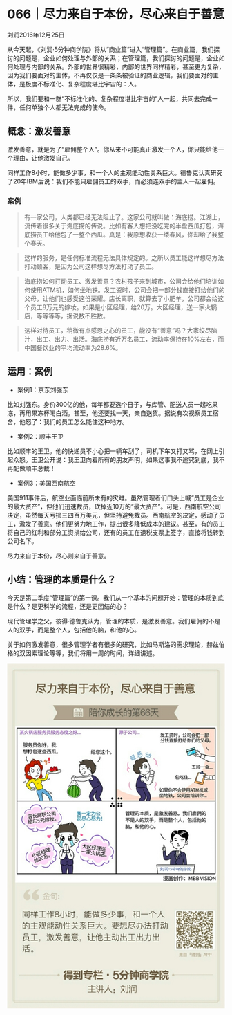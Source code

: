 # 066｜尽力来自于本份，尽心来自于善意
刘润2016年12月25日

从今天起，《刘润·5分钟商学院》将从“商业篇”进入“管理篇”。在商业篇，我们探讨的问题是，企业如何处理与外部的关系；在管理篇，我们探讨的问题是，企业如何处理与内部的关系。外部的世界很精彩，内部的世界同样精彩，甚至更为复杂，因为我们要面对的主体，不再仅仅是一条条被验证的商业逻辑，我们要面对的主体，是极度不标准化、复杂程度堪比宇宙的：人。

所以，我们要和一群“不标准化的、复杂程度堪比宇宙的”人一起，共同去完成一件，任何单独个人都无法完成的使命。

## 概念：激发善意

激发善意，就是为了“雇佣整个人”。你从来不可能真正激发一个人，你只能给他一个理由，让他激发自己。

同样工作8小时，能做多少事，和一个人的主观能动性关系巨大。德鲁克认真研究了20年IBM后说：我们不能只雇佣员工的双手，而必须连双手的主人一起雇佣。

### 案例

>有一家公司，人类都已经无法阻止了。这家公司就叫做：海底捞。江湖上，流传着很多关于海底捞的传说。比如有客人想把没吃完的半盘西瓜打包，海底捞员工给他包了一整个西瓜。真是：我原想收获一缕春风，你却给了我整个春天。

>这样的服务，是任何标准流程无法具体规定的。之所以员工能这样想尽方法打动顾客，是因为公司这样想尽方法打动了员工。

>海底捞如何打动员工、激发善意？农村孩子来到城市，公司会给他们培训如何使用ATM机，如何坐地铁。发工资时，公司会把一部分钱直接打给他们的父母，让他们也感受这份荣耀。店长离职，就算去了小肥羊，公司都会给这个员工8万元的嫁妆。如果是小区经理，给20万。大区经理，送一家火锅店，等等等等，据说数不胜数。

>这样对待员工，稍微有点感恩之心的员工，能没有“善意”吗？大家绞尽脑汁，出工、出力、出活。海底捞有近万名员工，流动率保持在10%左右，而中国餐饮业的平均流动率为28.6%。

## 运用：案例

- 案例1：京东刘强东

比如刘强东。身价300亿的他，每年都要选个日子，与库管、配送人员一起吃果冻，再用果冻杯喝白酒。甚至，他还要找一天，亲自送货。据说有次视察员工宿舍，他怒了：我们的员工怎么能住这种地方。

- 案例2：顺丰王卫

比如顺丰的王卫。他的快递员不小心把一辆车刮了，司机下车又打又骂，在网上引起众怒。王卫公开说：我王卫向着所有的朋友声明，如果这事我不追究到底，我不再配做顺丰总裁！

- 案例3：美国西南航空

美国911事件后，航空业面临前所未有的灾难。虽然管理者们口头上喊“员工是企业的最大资产”，但他们迅速裁员，砍掉近10万的“最大资产”。可是，西南航空公司决定，虽然每天亏损三四百万美元，但坚持避免裁员。西南航空的决定，感动了员工，激发了善意。他们更努力地工作，提出很多降低成本的建议。甚至，有的员工将自己的红利和部分工资捐给公司，还有的员工在退税支票上签字，直接将钱转到公司名下。

尽力来自于本份，尽心则来自于善意。

## 小结：管理的本质是什么？

今天是第二季度“管理篇”的第一课。我们从一个基本的问题开始：管理的本质到底是什么？是更科学的流程，还是更团结的心？

现代管理学之父，彼得·德鲁克认为，管理的本质，是激发善意。我们雇佣的不是人的双手，而是整个人，包括他的脑，和他的心。

关于如何激发善意，很多管理学者有很多的研究，比如马斯洛的需求理论，赫兹伯格的双因素理论等等，我们将用一周的时间，详细讲述。

![](./_image/2017-08-05-17-07-31.jpg)
